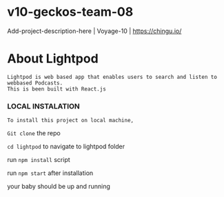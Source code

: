 # v10-geckos-team-08

Add-project-description-here | Voyage-10 | https://chingu.io/

# About Lightpod

    Lightpod is web based app that enables users to search and listen to webbased Podcasts.
    This is been built with React.js

### LOCAL INSTALATION

    To install this project on local machine,
   
 `Git clone` the repo

 `cd lightpod` to navigate to lightpod folder

 run `npm install` script

 run `npm start` after installation

 your baby should be up and running

